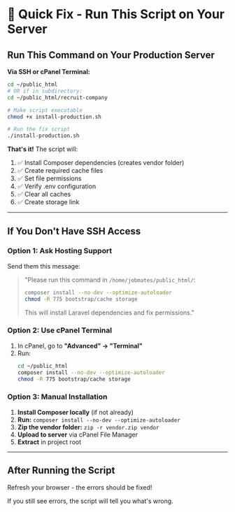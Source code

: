 # 🚀 Quick Fix - Run This Script on Your Server

## Run This Command on Your Production Server

**Via SSH or cPanel Terminal:**

```bash
cd ~/public_html
# OR if in subdirectory:
cd ~/public_html/recruit-company

# Make script executable
chmod +x install-production.sh

# Run the fix script
./install-production.sh
```

**That's it!** The script will:
1. ✅ Install Composer dependencies (creates vendor folder)
2. ✅ Create required cache files
3. ✅ Set file permissions
4. ✅ Verify .env configuration
5. ✅ Clear all caches
6. ✅ Create storage link

---

## If You Don't Have SSH Access

### Option 1: Ask Hosting Support

Send them this message:

> "Please run this command in `/home/jobmates/public_html/`:
> ```bash
> composer install --no-dev --optimize-autoloader
> chmod -R 775 bootstrap/cache storage
> ```
> This will install Laravel dependencies and fix permissions."

### Option 2: Use cPanel Terminal

1. In cPanel, go to **"Advanced" → "Terminal"**
2. Run:
   ```bash
   cd ~/public_html
   composer install --no-dev --optimize-autoloader
   chmod -R 775 bootstrap/cache storage
   ```

### Option 3: Manual Installation

1. **Install Composer locally** (if not already)
2. **Run:** `composer install --no-dev --optimize-autoloader`
3. **Zip the vendor folder:** `zip -r vendor.zip vendor`
4. **Upload to server** via cPanel File Manager
5. **Extract** in project root

---

## After Running the Script

Refresh your browser - the errors should be fixed!

If you still see errors, the script will tell you what's wrong.

